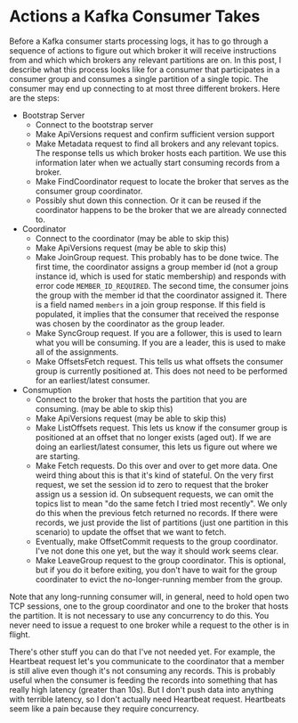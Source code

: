 # Actions a Kafka Consumer Takes

Before a Kafka consumer starts processing logs, it has to go through a
sequence of actions to figure out which broker it will receive instructions
from and which which brokers any relevant partitions are on. In this post,
I describe what this process looks like for a consumer that participates
in a consumer group and consumes a single partition of a single topic.
The consumer may end up connecting to at most three different brokers.
Here are the steps:

* Bootstrap Server
    * Connect to the bootstrap server
    * Make ApiVersions request and confirm sufficient version support
    * Make Metadata request to find all brokers and any relevant topics.
      The response tells us which broker hosts each partition. We use
      this information later when we actually start consuming records
      from a broker.
    * Make FindCoordinator request to locate the broker that serves as
      the consumer group coordinator.
    * Possibly shut down this connection. Or it can be reused if the
      coordinator happens to be the broker that we are already connected to.
* Coordinator
    * Connect to the coordinator (may be able to skip this)
    * Make ApiVersions request (may be able to skip this)
    * Make JoinGroup request. This probably has to be done twice.
      The first time, the coordinator assigns a group member id
      (not a group instance id, which is used for static membership)
      and responds with error code `MEMBER_ID_REQUIRED`. The second time,
      the consumer joins the group with the member id that the coordinator
      assigned it. There is a field named `members` in a join group response.
      If this field is populated, it implies that the consumer that received
      the response was chosen by the coordinator as the group leader.
    * Make SyncGroup request. If you are a follower, this is used to
      learn what you will be consuming. If you are a leader, this is
      used to make all of the assignments.
    * Make OffsetsFetch request. This tells us what offsets the consumer
      group is currently positioned at. This does not need to be performed
      for an earliest/latest consumer.
* Consmuption
    * Connect to the broker that hosts the partition that you are
      consuming. (may be able to skip this)
    * Make ApiVersions request (may be able to skip this)
    * Make ListOffsets request. This lets us know if the consumer group
      is positioned at an offset that no longer exists (aged out). If
      we are doing an earliest/latest consumer, this lets us figure
      out where we are starting.
    * Make Fetch requests. Do this over and over to get more data. One weird
      thing about this is that it's kind of stateful. On the very first
      request, we set the session id to zero to request that the broker
      assign us a session id. On subsequent requests, we can omit the topics
      list to mean "do the same fetch I tried most recently". We only
      do this when the previous fetch returned no records. If there were
      records, we just provide the list of partitions (just one partition
      in this scenario) to update the offset that we want to fetch.
    * Eventually, make OffsetCommit requests to the group coordinator.
      I've not done this one yet, but the way it should work seems clear. 
    * Make LeaveGroup request to the group coordinator. This is optional,
      but if you do it before exiting, you don't have to wait for the
      group coordinater to evict the no-longer-running member from the group.

Note that any long-running consumer will, in general, need to hold open
two TCP sessions, one to the group coordinator and one to the broker that
hosts the partition. It is not necessary to use any concurrency to do this.
You never need to issue a request to one broker while a request to the
other is in flight.

There's other stuff you can do that I've not needed yet. For example, the
Heartbeat request let's you communicate to the coordinator that a member
is still alive even though it's not consuming any records. This is probably
useful when the consumer is feeding the records into something that has
really high latency (greater than 10s). But I don't push data into anything
with terrible latency, so I don't actually need Heartbeat request. Heartbeats
seem like a pain because they require concurrency.
